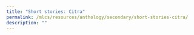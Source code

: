 ```yaml
---
title: "Short stories: Citra"
permalink: /mlcs/resources/anthology/secondary/short-stories-citra/
description: ""
---
```

